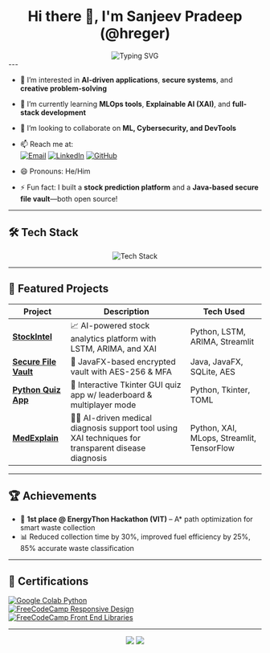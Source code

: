 <h1 align="center">Hi there 👋, I'm Sanjeev Pradeep (@hreger)</h1>
<div align="center">
  <img src="https://readme-typing-svg.demolab.com?font=Fira+Code&size=20&pause=1000&color=58A6FF&width=700&lines=AI+enthusiast+%7C+Secure+Systems+Builder;Full-Stack+Developer+%7C+CS+Undergrad+at+VIT;Let's+build+something+cool+!" alt="Typing SVG" />
</div>
---

- 👀 I’m interested in **AI-driven applications**, **secure systems**, and **creative problem-solving**
- 🌱 I’m currently learning **MLOps tools**, **Explainable AI (XAI)**, and **full-stack development**
- 💞️ I’m looking to collaborate on **ML, Cybersecurity, and DevTools**
- 📫 Reach me at:  
  [![Email](https://img.shields.io/badge/Email-%23117ACA.svg?style=for-the-badge&logo=gmail&logoColor=white)](mailto:sanjeevpradeep.p2022@vitstudent.ac.in)
  [![LinkedIn](https://img.shields.io/badge/LinkedIn-%230077B5.svg?style=for-the-badge&logo=linkedin&logoColor=white)](https://www.linkedin.com/in/p-sanjeev-pradeep)
  [![GitHub](https://img.shields.io/badge/GitHub-%23181717.svg?style=for-the-badge&logo=github&logoColor=white)](https://github.com/hreger)

- 😄 Pronouns: He/Him  
- ⚡ Fun fact: I built a **stock prediction platform** and a **Java-based secure file vault**—both open source!  

---

## 🛠 Tech Stack

<p align="center">
  <img src="https://skillicons.dev/icons?i=python,java,cpp,react,nodejs,html,css,js,mysql,sqlite,git,figma&theme=dark" alt="Tech Stack" />
</p>

---

## 🌟 Featured Projects

| Project | Description | Tech Used |
|---------|-------------|-----------|
| [**StockIntel**](https://github.com/hreger/stockintel) | 📈 AI-powered stock analytics platform with LSTM, ARIMA, and XAI | Python, LSTM, ARIMA, Streamlit |
| [**Secure File Vault**](https://github.com/hreger/secure-file-vault) | 🔐 JavaFX-based encrypted vault with AES-256 & MFA | Java, JavaFX, SQLite, AES |
| [**Python Quiz App**](https://github.com/hreger/python-quiz-application) | 🧠 Interactive Tkinter GUI quiz app w/ leaderboard & multiplayer mode | Python, Tkinter, TOML |
| [**MedExplain**](https://github.com/hreger/MedExplain) | 🧠💉 AI-driven medical diagnosis support tool using XAI techniques for transparent disease diagnosis | Python, XAI, MLops, Streamlit, TensorFlow |

---

## 🏆 Achievements

- 🥇 **1st place @ EnergyThon Hackathon (VIT)** – A* path optimization for smart waste collection  
- 📊 Reduced collection time by 30%, improved fuel efficiency by 25%, 85% accurate waste classification  

---

## 📜 Certifications

[![Google Colab Python](https://img.shields.io/badge/Google%20Colab-Python-yellow?style=flat-square&logo=googlecolab)]()  
[![FreeCodeCamp Responsive Design](https://img.shields.io/badge/FreeCodeCamp-Responsive_Design-brightgreen?style=flat-square&logo=freecodecamp)]()  
[![FreeCodeCamp Front End Libraries](https://img.shields.io/badge/FreeCodeCamp-Front_End_Libraries-green?style=flat-square&logo=freecodecamp)]()

---

<p align="center">
  <img src="https://github-readme-stats.vercel.app/api?username=hreger&show_icons=true&theme=github_dark&count_private=true" />
  <img src="https://streak-stats.demolab.com?user=hreger&theme=github-dark-blue" />
<!---
hreger/hreger is a ✨ special ✨ repository because its `README.md` (this file) appears on your GitHub profile.
--->
